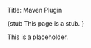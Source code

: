 Title: Maven Plugin

[//]: # (content copied to _user-guide_xxx)

{stub
This page is a stub.
}

This is a placeholder.
